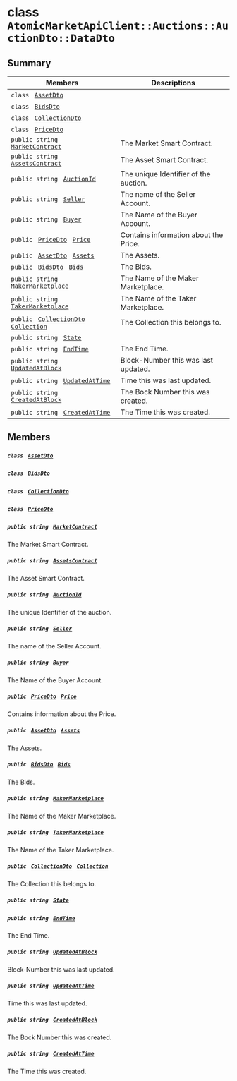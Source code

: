 # class `AtomicMarketApiClient::Auctions::AuctionDto::DataDto` 

## Summary

 Members                                | Descriptions                                
----------------------------------------|---------------------------------------------
`class ` [`AssetDto`](AtomicMarketApiClient--Auctions--AuctionDto--DataDto--AssetDto.md)        | 
`class ` [`BidsDto`](AtomicMarketApiClient--Auctions--AuctionDto--DataDto--BidsDto.md)        | 
`class ` [`CollectionDto`](AtomicMarketApiClient--Auctions--AuctionDto--DataDto--CollectionDto.md)        | 
`class ` [`PriceDto`](AtomicMarketApiClient--Auctions--AuctionDto--DataDto--PriceDto.md)        | 
`public string ` [`MarketContract`](#class_atomic_market_api_client_1_1_auctions_1_1_auction_dto_1_1_data_dto_1a20de5c38363f0c6bf6b151e6ae648f99) | The Market Smart Contract.
`public string ` [`AssetsContract`](#class_atomic_market_api_client_1_1_auctions_1_1_auction_dto_1_1_data_dto_1a4bccc9f554dbf86212f9cd2fa46d0752) | The Asset Smart Contract.
`public string ` [`AuctionId`](#class_atomic_market_api_client_1_1_auctions_1_1_auction_dto_1_1_data_dto_1ad7e7317f31fd0202dfdee9acc900ce45) | The unique Identifier of the auction.
`public string ` [`Seller`](#class_atomic_market_api_client_1_1_auctions_1_1_auction_dto_1_1_data_dto_1aa5502032d18fb2afb35ca3560819275b) | The name of the Seller Account.
`public string ` [`Buyer`](#class_atomic_market_api_client_1_1_auctions_1_1_auction_dto_1_1_data_dto_1a98a10502a99e30c08ee132cbdc9b1955) | The Name of the Buyer Account.
`public ` [`PriceDto`](AtomicMarketApiClient--Auctions--AuctionDto--DataDto--PriceDto.md)` ` [`Price`](#class_atomic_market_api_client_1_1_auctions_1_1_auction_dto_1_1_data_dto_1aad692b76a67e3bf06c311cef195337a8) | Contains information about the Price.
`public ` [`AssetDto`](AtomicMarketApiClient--Auctions--AuctionDto--DataDto--AssetDto.md)` ` [`Assets`](#class_atomic_market_api_client_1_1_auctions_1_1_auction_dto_1_1_data_dto_1af4eeb79abe4abf6489007349e93616f9) | The Assets.
`public ` [`BidsDto`](AtomicMarketApiClient--Auctions--AuctionDto--DataDto--BidsDto.md)` ` [`Bids`](#class_atomic_market_api_client_1_1_auctions_1_1_auction_dto_1_1_data_dto_1aaa474b01a3471ce874ffd92030b9ee80) | The Bids.
`public string ` [`MakerMarketplace`](#class_atomic_market_api_client_1_1_auctions_1_1_auction_dto_1_1_data_dto_1ac56762821342790d851bc50b189c6309) | The Name of the Maker Marketplace.
`public string ` [`TakerMarketplace`](#class_atomic_market_api_client_1_1_auctions_1_1_auction_dto_1_1_data_dto_1a8355908769f0cee72777ce35e7e8b9c0) | The Name of the Taker Marketplace.
`public ` [`CollectionDto`](AtomicMarketApiClient--Auctions--AuctionDto--DataDto--CollectionDto.md)` ` [`Collection`](#class_atomic_market_api_client_1_1_auctions_1_1_auction_dto_1_1_data_dto_1ac6d9b0c1cef1d8ad020fa9b6fc1c3319) | The Collection this belongs to.
`public string ` [`State`](#class_atomic_market_api_client_1_1_auctions_1_1_auction_dto_1_1_data_dto_1a522e965bbae5a9446d697aa3c704331d) | 
`public string ` [`EndTime`](#class_atomic_market_api_client_1_1_auctions_1_1_auction_dto_1_1_data_dto_1acf19e0bd28f16eae4fad0a2e6586d8a4) | The End Time.
`public string ` [`UpdatedAtBlock`](#class_atomic_market_api_client_1_1_auctions_1_1_auction_dto_1_1_data_dto_1a6bb57b5afa05403c9d9c39296178c9ef) | Block-Number this was last updated.
`public string ` [`UpdatedAtTime`](#class_atomic_market_api_client_1_1_auctions_1_1_auction_dto_1_1_data_dto_1a72262f869452135882a475b6636de902) | Time this was last updated.
`public string ` [`CreatedAtBlock`](#class_atomic_market_api_client_1_1_auctions_1_1_auction_dto_1_1_data_dto_1a022adc431e5845376e250208a999e12d) | The Bock Number this was created.
`public string ` [`CreatedAtTime`](#class_atomic_market_api_client_1_1_auctions_1_1_auction_dto_1_1_data_dto_1a4cb9b4aaa1372df6dc2bb7d8f4916403) | The Time this was created.

## Members

##### `class ` [`AssetDto`](AtomicMarketApiClient--Auctions--AuctionDto--DataDto--AssetDto.md) 

##### `class ` [`BidsDto`](AtomicMarketApiClient--Auctions--AuctionDto--DataDto--BidsDto.md) 

##### `class ` [`CollectionDto`](AtomicMarketApiClient--Auctions--AuctionDto--DataDto--CollectionDto.md) 

##### `class ` [`PriceDto`](AtomicMarketApiClient--Auctions--AuctionDto--DataDto--PriceDto.md) 

##### `public string ` [`MarketContract`](#class_atomic_market_api_client_1_1_auctions_1_1_auction_dto_1_1_data_dto_1a20de5c38363f0c6bf6b151e6ae648f99) 

The Market Smart Contract.

##### `public string ` [`AssetsContract`](#class_atomic_market_api_client_1_1_auctions_1_1_auction_dto_1_1_data_dto_1a4bccc9f554dbf86212f9cd2fa46d0752) 

The Asset Smart Contract.

##### `public string ` [`AuctionId`](#class_atomic_market_api_client_1_1_auctions_1_1_auction_dto_1_1_data_dto_1ad7e7317f31fd0202dfdee9acc900ce45) 

The unique Identifier of the auction.

##### `public string ` [`Seller`](#class_atomic_market_api_client_1_1_auctions_1_1_auction_dto_1_1_data_dto_1aa5502032d18fb2afb35ca3560819275b) 

The name of the Seller Account.

##### `public string ` [`Buyer`](#class_atomic_market_api_client_1_1_auctions_1_1_auction_dto_1_1_data_dto_1a98a10502a99e30c08ee132cbdc9b1955) 

The Name of the Buyer Account.

##### `public ` [`PriceDto`](AtomicMarketApiClient--Auctions--AuctionDto--DataDto--PriceDto.md)` ` [`Price`](#class_atomic_market_api_client_1_1_auctions_1_1_auction_dto_1_1_data_dto_1aad692b76a67e3bf06c311cef195337a8) 

Contains information about the Price.

##### `public ` [`AssetDto`](AtomicMarketApiClient--Auctions--AuctionDto--DataDto--AssetDto.md)` ` [`Assets`](#class_atomic_market_api_client_1_1_auctions_1_1_auction_dto_1_1_data_dto_1af4eeb79abe4abf6489007349e93616f9) 

The Assets.

##### `public ` [`BidsDto`](AtomicMarketApiClient--Auctions--AuctionDto--DataDto--BidsDto.md)` ` [`Bids`](#class_atomic_market_api_client_1_1_auctions_1_1_auction_dto_1_1_data_dto_1aaa474b01a3471ce874ffd92030b9ee80) 

The Bids.

##### `public string ` [`MakerMarketplace`](#class_atomic_market_api_client_1_1_auctions_1_1_auction_dto_1_1_data_dto_1ac56762821342790d851bc50b189c6309) 

The Name of the Maker Marketplace.

##### `public string ` [`TakerMarketplace`](#class_atomic_market_api_client_1_1_auctions_1_1_auction_dto_1_1_data_dto_1a8355908769f0cee72777ce35e7e8b9c0) 

The Name of the Taker Marketplace.

##### `public ` [`CollectionDto`](AtomicMarketApiClient--Auctions--AuctionDto--DataDto--CollectionDto.md)` ` [`Collection`](#class_atomic_market_api_client_1_1_auctions_1_1_auction_dto_1_1_data_dto_1ac6d9b0c1cef1d8ad020fa9b6fc1c3319) 

The Collection this belongs to.

##### `public string ` [`State`](#class_atomic_market_api_client_1_1_auctions_1_1_auction_dto_1_1_data_dto_1a522e965bbae5a9446d697aa3c704331d) 

##### `public string ` [`EndTime`](#class_atomic_market_api_client_1_1_auctions_1_1_auction_dto_1_1_data_dto_1acf19e0bd28f16eae4fad0a2e6586d8a4) 

The End Time.

##### `public string ` [`UpdatedAtBlock`](#class_atomic_market_api_client_1_1_auctions_1_1_auction_dto_1_1_data_dto_1a6bb57b5afa05403c9d9c39296178c9ef) 

Block-Number this was last updated.

##### `public string ` [`UpdatedAtTime`](#class_atomic_market_api_client_1_1_auctions_1_1_auction_dto_1_1_data_dto_1a72262f869452135882a475b6636de902) 

Time this was last updated.

##### `public string ` [`CreatedAtBlock`](#class_atomic_market_api_client_1_1_auctions_1_1_auction_dto_1_1_data_dto_1a022adc431e5845376e250208a999e12d) 

The Bock Number this was created.

##### `public string ` [`CreatedAtTime`](#class_atomic_market_api_client_1_1_auctions_1_1_auction_dto_1_1_data_dto_1a4cb9b4aaa1372df6dc2bb7d8f4916403) 

The Time this was created.

